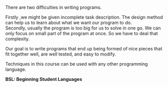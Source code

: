 There are two difficulties in writing programs.  

Firstly ,we might be given incomplete task description. The design method can help us to learn about what we want our program to do.  
Secondly, usually the program is too big for us to solve in one go. We can only focus on small part of the program at once. So we have to deal that complexity.

Our goal is to write programs that end up being formed of nice pieces that fit together well, are well tested, and easy to modify.

Techniques in this course can be used with any other programming language.

**BSL: Beginning Student Languages**